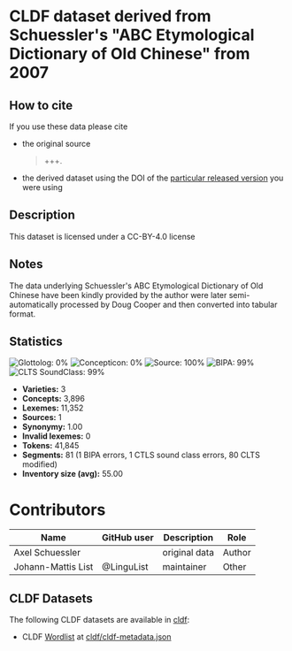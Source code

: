 # CLDF dataset derived from Schuessler's "ABC Etymological Dictionary of Old Chinese" from 2007

## How to cite

If you use these data please cite
- the original source
  > +++.
- the derived dataset using the DOI of the [particular released version](../../releases/) you were using

## Description


This dataset is licensed under a CC-BY-4.0 license

## Notes

The data underlying Schuessler's ABC Etymological Dictionary of Old Chinese have been kindly provided by the author were later semi-automatically processed by Doug Cooper and then converted into tabular format. 



## Statistics


![Glottolog: 0%](https://img.shields.io/badge/Glottolog-0%25-red.svg "Glottolog: 0%")
![Concepticon: 0%](https://img.shields.io/badge/Concepticon-0%25-red.svg "Concepticon: 0%")
![Source: 100%](https://img.shields.io/badge/Source-100%25-brightgreen.svg "Source: 100%")
![BIPA: 99%](https://img.shields.io/badge/BIPA-99%25-green.svg "BIPA: 99%")
![CLTS SoundClass: 99%](https://img.shields.io/badge/CLTS%20SoundClass-99%25-green.svg "CLTS SoundClass: 99%")

- **Varieties:** 3
- **Concepts:** 3,896
- **Lexemes:** 11,352
- **Sources:** 1
- **Synonymy:** 1.00
- **Invalid lexemes:** 0
- **Tokens:** 41,845
- **Segments:** 81 (1 BIPA errors, 1 CTLS sound class errors, 80 CLTS modified)
- **Inventory size (avg):** 55.00

# Contributors

Name | GitHub user | Description | Role
--- | --- | --- | ---
Axel Schuessler | | original data | Author
Johann-Mattis List | @LinguList | maintainer | Other




## CLDF Datasets

The following CLDF datasets are available in [cldf](cldf):

- CLDF [Wordlist](https://github.com/cldf/cldf/tree/master/modules/Wordlist) at [cldf/cldf-metadata.json](cldf/cldf-metadata.json)